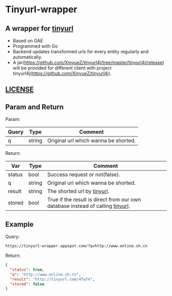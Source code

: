 Tinyurl-wrapper
=============

A wrapper for [tinyurl](http://www.tinyurl.com)
-------

- Based on GAE
- Programmed with Go
- Backend updates transformed urls for every entity regularly and automatically.
- A jar(https://github.com/XinyueZ/tinyurl4j/tree/master/tinyurl4j/release) will be provided for different client with project tinyurl4j(https://github.com/XinyueZ/tinyurl4j).


[LICENSE](https://github.com/XinyueZ/tinyurl-wrapper/blob/master/LICENSE)
-------

Param and Return
-------

Param:

Query   |Type       |Comment
--------|---------|---------
q       |string  |Original url which wanna be shorted.

Return:

Var      |Type     |Comment
---------|---------|---------
status   |bool     |Success request or not(false).
q        |string   |Original url which wanna be shorted.
result   |string   |The shorted url by [tinyurl](http://www.tinyurl.com).
stored   |bool     |True if the result is direct from our own database instead of calling [tinyurl](http://www.tinyurl.com).


Example  
-------

Query:

```
https://tinyurl-wrapper.appspot.com/?q=http://www.online.sh.cn
```

Return:

```json
{
  "status": true,
  "q": "http://www.online.sh.cn",
  "result": "http://tinyurl.com/4fwf4",
  "stored": false
}
```
